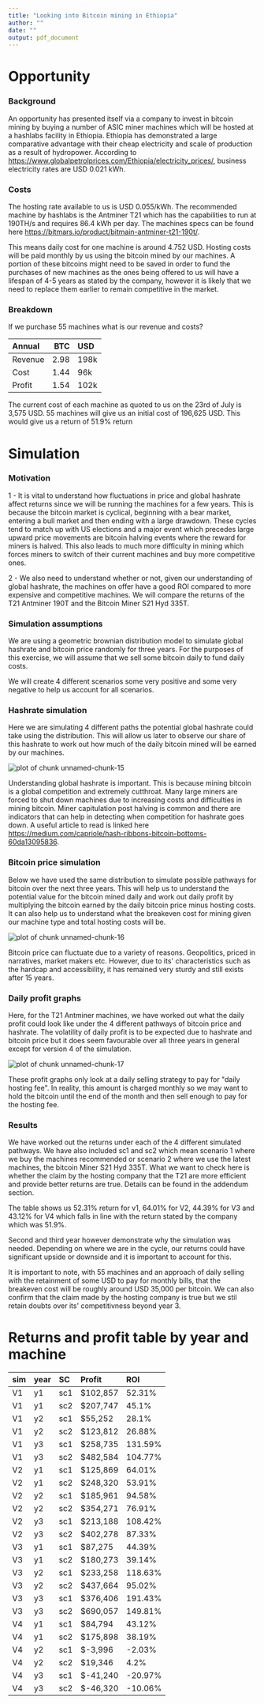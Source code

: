 ```yaml
---
title: "Looking into Bitcoin mining in Ethiopia"
author: ""
date: ""
output: pdf_document
---
```


# Opportunity

### Background

An opportunity has presented itself via a company to invest in bitcoin mining by buying a number of ASIC miner machines which will be hosted at a hashlabs facility in Ethiopia. Ethiopia has demonstrated a large comparative advantage with their cheap electricity and scale of production as a result of hydropower. According to https://www.globalpetrolprices.com/Ethiopia/electricity_prices/, business electricity rates are USD 0.021 kWh. 

### Costs

The hosting rate available to us is USD 0.055/kWh. The recommended machine by hashlabs is the Antminer T21 which has the capabilities to run at 190TH/s and requires 86.4 kWh per day. The machines specs can be found here https://bitmars.io/product/bitmain-antminer-t21-190t/. 

This means daily cost for one machine is around 4.752 USD. Hosting costs will be paid monthly by us using the bitcoin mined by our machines. A portion of these bitcoins might need to be saved in order to fund the purchases of new machines as the ones being offered to us will have a lifespan of 4-5 years as stated by the company, however it is likely that we need to replace them earlier to remain competitive in the market.

### Breakdown

If we purchase 55 machines what is our revenue and costs?

<table class="table" style="">
 <thead>
  <tr>
   <th style="text-align:left;"> Annual </th>
   <th style="text-align:right;"> BTC </th>
   <th style="text-align:left;"> USD </th>
  </tr>
 </thead>
<tbody>
  <tr>
   <td style="text-align:left;"> Revenue </td>
   <td style="text-align:right;"> 2.98 </td>
   <td style="text-align:left;"> 198k </td>
  </tr>
  <tr>
   <td style="text-align:left;"> Cost </td>
   <td style="text-align:right;"> 1.44 </td>
   <td style="text-align:left;"> 96k </td>
  </tr>
  <tr>
   <td style="text-align:left;"> Profit </td>
   <td style="text-align:right;"> 1.54 </td>
   <td style="text-align:left;"> 102k </td>
  </tr>
</tbody>
</table>

The current cost of each machine as quoted to us on the 23rd of July is 3,575 USD. 55 machines will give us an initial cost of 196,625 USD. This would give us a return of 51.9\% return 

# Simulation

### Motivation

1 - It is vital to understand how fluctuations in price and global hashrate affect returns since we will be running the machines for a few years. This is because the bitcoin market is cyclical, beginning with a bear market, entering a bull market and then ending with a large drawdown. These cycles tend to match up with US elections and a major event which precedes large upward price movements are bitcoin halving events where the reward for miners is halved. This also leads to much more difficulty in mining which forces miners to switch of their current machines and buy more competitive ones.

2 - We also need to understand whether or not, given our understanding of global hashrate, the machines on offer have a good ROI compared to more expensive and competitive machines. We will compare the returns of the T21 Antminer 190T and the Bitcoin Miner S21 Hyd 335T.

### Simulation assumptions

We are using a geometric brownian distribution model to simulate global hashrate and bitcoin price randomly for three years. For the purposes of this exercise, we will assume that we sell some bitcoin daily to fund daily costs.

We will create 4 different scenarios some very positive and some very negative to help us account for all scenarios.

### Hashrate simulation

Here we are simulating 4 different paths the potential global hashrate could take using the distribution. This will allow us later to observe our share of this hashrate to work out how much of the daily bitcoin mined will be earned by our machines.

![plot of chunk unnamed-chunk-15](figure/unnamed-chunk-15-1.png)


Understanding global hashrate is important. This is because mining bitcoin is a global competition and extremely cutthroat. Many large miners are forced to shut down machines due to increasing costs and difficulties in mining bitcoin. Miner capitulation post halving is common and there are indicators that can help in detecting when competition for hashrate goes down. A useful article to read is linked here https://medium.com/capriole/hash-ribbons-bitcoin-bottoms-60da13095836. 


### Bitcoin price simulation

Below we have used the same distribution to simulate possible pathways for bitcoin over the next three years. This will help us to understand the potential value for the bitcoin mined daily and work out daily profit by multiplying the bitcoin earned by the daily bitcoin price minus hosting costs. It can also help us to understand what the breakeven cost for mining given our machine type and total hosting costs will be.

![plot of chunk unnamed-chunk-16](figure/unnamed-chunk-16-1.png)

Bitcoin price can fluctuate due to a variety of reasons. Geopolitics, priced in narratives, market makers etc. However, due to its' characteristics such as the hardcap and accessibility, it has remained very sturdy and still exists after 15 years. 


### Daily profit graphs

Here, for the T21 Antminer machines, we have worked out what the daily profit could look like under the 4 different pathways of bitcoin price and hashrate. The volatility of daily profit is to be expected due to hashrate and bitcoin price but it does seem favourable over all three years in general except for version 4 of the simulation.

![plot of chunk unnamed-chunk-17](figure/unnamed-chunk-17-1.png)

These profit graphs only look at a daily selling strategy to pay for "daily hosting fee". In reality, this amount is charged monthly so we may want to hold the bitcoin until the end of the month and then sell enough to pay for the hosting fee. 

### Results

We have worked out the returns under each of the 4 different simulated pathways. We have also included sc1 and sc2 which mean scenario 1 where we buy the machines recommended or scenario 2 where we use the latest machines, the bitcoin Miner S21 Hyd 335T. What we want to check here is whether the claim by the hosting company that the T21 are more efficient and provide better returns are true. Details can be found in the addendum section. 

The table shows us 52.31\% return for v1, 64.01\% for V2,
44.39\% for V3 and 43.12\% for V4 which falls in line with the return stated by the company which was 51.9\%.

Second and third year however demonstrate why the simulation was needed. Depending on where we are in the cycle, our returns could have significant upside or downside and it is important to account for this.

It is important to note, with 55 machines and an approach of daily selling with the retainment of some USD to pay for monthly bills, that the breakeven cost will be roughly around USD 35,000 per bitcoin. We can also confirm that the claim made by the hosting company is true but we stil retain doubts over its' competitivness beyond year 3.

# Returns and profit table by year and machine

<table class="table" style="">
 <thead>
  <tr>
   <th style="text-align:left;"> sim </th>
   <th style="text-align:left;"> year </th>
   <th style="text-align:left;"> SC </th>
   <th style="text-align:left;"> Profit </th>
   <th style="text-align:left;"> ROI </th>
  </tr>
 </thead>
<tbody>
  <tr>
   <td style="text-align:left;"> V1 </td>
   <td style="text-align:left;"> y1 </td>
   <td style="text-align:left;"> sc1 </td>
   <td style="text-align:left;"> $102,857 </td>
   <td style="text-align:left;"> 52.31% </td>
  </tr>
  <tr>
   <td style="text-align:left;"> V1 </td>
   <td style="text-align:left;"> y1 </td>
   <td style="text-align:left;"> sc2 </td>
   <td style="text-align:left;"> $207,747 </td>
   <td style="text-align:left;"> 45.1% </td>
  </tr>
  <tr>
   <td style="text-align:left;"> V1 </td>
   <td style="text-align:left;"> y2 </td>
   <td style="text-align:left;"> sc1 </td>
   <td style="text-align:left;"> $55,252 </td>
   <td style="text-align:left;"> 28.1% </td>
  </tr>
  <tr>
   <td style="text-align:left;"> V1 </td>
   <td style="text-align:left;"> y2 </td>
   <td style="text-align:left;"> sc2 </td>
   <td style="text-align:left;"> $123,812 </td>
   <td style="text-align:left;"> 26.88% </td>
  </tr>
  <tr>
   <td style="text-align:left;"> V1 </td>
   <td style="text-align:left;"> y3 </td>
   <td style="text-align:left;"> sc1 </td>
   <td style="text-align:left;"> $258,735 </td>
   <td style="text-align:left;"> 131.59% </td>
  </tr>
  <tr>
   <td style="text-align:left;"> V1 </td>
   <td style="text-align:left;"> y3 </td>
   <td style="text-align:left;"> sc2 </td>
   <td style="text-align:left;"> $482,584 </td>
   <td style="text-align:left;"> 104.77% </td>
  </tr>
  <tr>
   <td style="text-align:left;"> V2 </td>
   <td style="text-align:left;"> y1 </td>
   <td style="text-align:left;"> sc1 </td>
   <td style="text-align:left;"> $125,869 </td>
   <td style="text-align:left;"> 64.01% </td>
  </tr>
  <tr>
   <td style="text-align:left;"> V2 </td>
   <td style="text-align:left;"> y1 </td>
   <td style="text-align:left;"> sc2 </td>
   <td style="text-align:left;"> $248,320 </td>
   <td style="text-align:left;"> 53.91% </td>
  </tr>
  <tr>
   <td style="text-align:left;"> V2 </td>
   <td style="text-align:left;"> y2 </td>
   <td style="text-align:left;"> sc1 </td>
   <td style="text-align:left;"> $185,961 </td>
   <td style="text-align:left;"> 94.58% </td>
  </tr>
  <tr>
   <td style="text-align:left;"> V2 </td>
   <td style="text-align:left;"> y2 </td>
   <td style="text-align:left;"> sc2 </td>
   <td style="text-align:left;"> $354,271 </td>
   <td style="text-align:left;"> 76.91% </td>
  </tr>
  <tr>
   <td style="text-align:left;"> V2 </td>
   <td style="text-align:left;"> y3 </td>
   <td style="text-align:left;"> sc1 </td>
   <td style="text-align:left;"> $213,188 </td>
   <td style="text-align:left;"> 108.42% </td>
  </tr>
  <tr>
   <td style="text-align:left;"> V2 </td>
   <td style="text-align:left;"> y3 </td>
   <td style="text-align:left;"> sc2 </td>
   <td style="text-align:left;"> $402,278 </td>
   <td style="text-align:left;"> 87.33% </td>
  </tr>
  <tr>
   <td style="text-align:left;"> V3 </td>
   <td style="text-align:left;"> y1 </td>
   <td style="text-align:left;"> sc1 </td>
   <td style="text-align:left;"> $87,275 </td>
   <td style="text-align:left;"> 44.39% </td>
  </tr>
  <tr>
   <td style="text-align:left;"> V3 </td>
   <td style="text-align:left;"> y1 </td>
   <td style="text-align:left;"> sc2 </td>
   <td style="text-align:left;"> $180,273 </td>
   <td style="text-align:left;"> 39.14% </td>
  </tr>
  <tr>
   <td style="text-align:left;"> V3 </td>
   <td style="text-align:left;"> y2 </td>
   <td style="text-align:left;"> sc1 </td>
   <td style="text-align:left;"> $233,258 </td>
   <td style="text-align:left;"> 118.63% </td>
  </tr>
  <tr>
   <td style="text-align:left;"> V3 </td>
   <td style="text-align:left;"> y2 </td>
   <td style="text-align:left;"> sc2 </td>
   <td style="text-align:left;"> $437,664 </td>
   <td style="text-align:left;"> 95.02% </td>
  </tr>
  <tr>
   <td style="text-align:left;"> V3 </td>
   <td style="text-align:left;"> y3 </td>
   <td style="text-align:left;"> sc1 </td>
   <td style="text-align:left;"> $376,406 </td>
   <td style="text-align:left;"> 191.43% </td>
  </tr>
  <tr>
   <td style="text-align:left;"> V3 </td>
   <td style="text-align:left;"> y3 </td>
   <td style="text-align:left;"> sc2 </td>
   <td style="text-align:left;"> $690,057 </td>
   <td style="text-align:left;"> 149.81% </td>
  </tr>
  <tr>
   <td style="text-align:left;"> V4 </td>
   <td style="text-align:left;"> y1 </td>
   <td style="text-align:left;"> sc1 </td>
   <td style="text-align:left;"> $84,794 </td>
   <td style="text-align:left;"> 43.12% </td>
  </tr>
  <tr>
   <td style="text-align:left;"> V4 </td>
   <td style="text-align:left;"> y1 </td>
   <td style="text-align:left;"> sc2 </td>
   <td style="text-align:left;"> $175,898 </td>
   <td style="text-align:left;"> 38.19% </td>
  </tr>
  <tr>
   <td style="text-align:left;"> V4 </td>
   <td style="text-align:left;"> y2 </td>
   <td style="text-align:left;"> sc1 </td>
   <td style="text-align:left;"> $-3,996 </td>
   <td style="text-align:left;"> -2.03% </td>
  </tr>
  <tr>
   <td style="text-align:left;"> V4 </td>
   <td style="text-align:left;"> y2 </td>
   <td style="text-align:left;"> sc2 </td>
   <td style="text-align:left;"> $19,346 </td>
   <td style="text-align:left;"> 4.2% </td>
  </tr>
  <tr>
   <td style="text-align:left;"> V4 </td>
   <td style="text-align:left;"> y3 </td>
   <td style="text-align:left;"> sc1 </td>
   <td style="text-align:left;"> $-41,240 </td>
   <td style="text-align:left;"> -20.97% </td>
  </tr>
  <tr>
   <td style="text-align:left;"> V4 </td>
   <td style="text-align:left;"> y3 </td>
   <td style="text-align:left;"> sc2 </td>
   <td style="text-align:left;"> $-46,320 </td>
   <td style="text-align:left;"> -10.06% </td>
  </tr>
</tbody>
</table>


